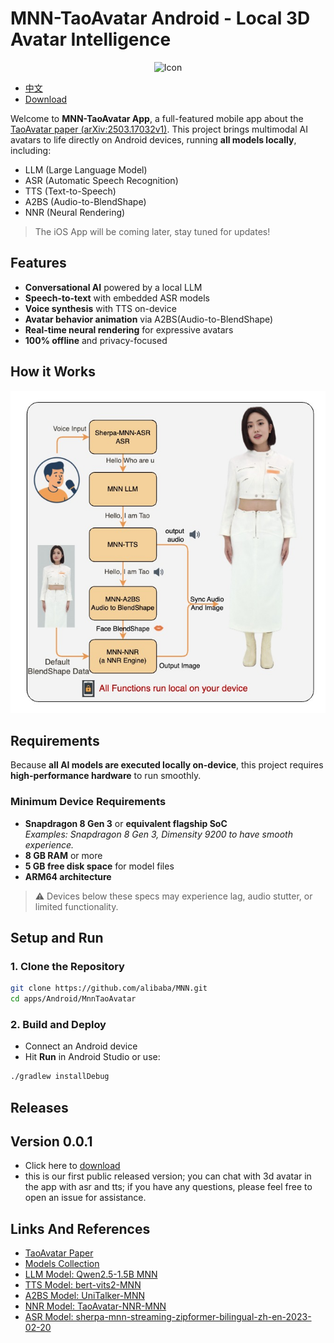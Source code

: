 
# MNN-TaoAvatar Android - Local 3D Avatar Intelligence

<p align="center">
  <img width="20%" alt="Icon"  src="https://meta.alicdn.com/data/mnn/avatar/avatar_demo.gif" style="margin: 0 10px;">
</p>

+ [中文](./README_CN.md)
+ [Download](#releases) 

Welcome to **MNN-TaoAvatar App**, a full-featured mobile app about the [TaoAvatar paper (arXiv:2503.17032v1)](https://arxiv.org/html/2503.17032v1). This project brings multimodal AI avatars to life directly on Android devices, running **all models locally**, including:

- LLM (Large Language Model)
- ASR (Automatic Speech Recognition)
- TTS (Text-to-Speech)
- A2BS (Audio-to-BlendShape)
- NNR (Neural Rendering)

> The iOS App will be coming later, stay tuned for updates!

## Features

- **Conversational AI** powered by a local LLM
- **Speech-to-text** with embedded ASR models
- **Voice synthesis** with TTS on-device
- **Avatar behavior animation** via A2BS(Audio-to-BlendShape)
- **Real-time neural rendering** for expressive avatars
- **100% offline** and privacy-focused

## How it Works
![alt text](./assets/tao_avatar_process.jpg)

## Requirements

Because **all AI models are executed locally on-device**, this project requires **high-performance hardware** to run smoothly.

### Minimum Device Requirements

- **Snapdragon 8 Gen 3** or **equivalent flagship SoC**  
  _Examples: Snapdragon 8 Gen 3,  Dimensity 9200 to have smooth experience._
- **8 GB RAM** or more
- **5 GB free disk space** for model files
- **ARM64 architecture**

> ⚠️ Devices below these specs may experience lag, audio stutter, or limited functionality.


## Setup and Run

### 1. Clone the Repository

```bash
git clone https://github.com/alibaba/MNN.git
cd apps/Android/MnnTaoAvatar
```

### 2. Build and Deploy

- Connect an Android device
- Hit **Run** in Android Studio or use:

```bash
./gradlew installDebug
```

## Releases
## Version 0.0.1
+ Click here to [download](https://meta.alicdn.com/data/mnn/avatar/mnn_avatar_0_0_1.apk)
+ this is our first public released version; you can chat with 3d avatar in the app with asr and tts; if you have any questions, please feel free to open an issue for assistance.


## Links And References

- [TaoAvatar Paper](https://arxiv.org/html/2503.17032v1)
- [Models Collection](https://modelscope.cn/collections/TaoAvatar-68d8a46f2e554a)
- [LLM Model: Qwen2.5-1.5B MNN](https://github.com/alibaba/MNN/tree/master/3rd_party/NNR)
- [TTS Model: bert-vits2-MNN](https://modelscope.cn/models/MNN/bert-vits2-MNN)
- [A2BS Model: UniTalker-MNN](https://modelscope.cn/models/MNN/UniTalker-MNN)
- [NNR Model: TaoAvatar-NNR-MNN](https://modelscope.cn/models/MNN/TaoAvatar-NNR-MNN)
- [ASR Model: sherpa-mnn-streaming-zipformer-bilingual-zh-en-2023-02-20](https://modelscope.cn/models/MNN/sherpa-mnn-streaming-zipformer-bilingual-zh-en-2023-02-20)